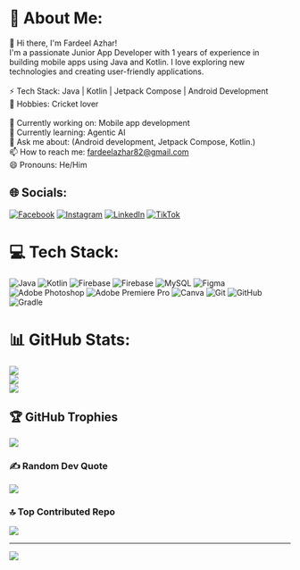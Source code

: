 # 💫 About Me:
👋 Hi there, I'm Fardeel Azhar!<br>I'm a passionate Junior App Developer with 1 years of experience in building mobile apps using Java and Kotlin. I love exploring new technologies and creating user-friendly applications.<br><br>⚡ Tech Stack: Java | Kotlin | Jetpack Compose | Android Development<br>🏏 Hobbies: Cricket lover<br><br>🔭 Currently working on: Mobile app development<br>🌱 Currently learning: Agentic AI <br>💬 Ask me about: (Android development, Jetpack Compose, Kotlin.)<br>📫 How to reach me: fardeelazhar82@gmail.com<br>😄 Pronouns: He/Him


## 🌐 Socials:
[![Facebook](https://img.shields.io/badge/Facebook-%231877F2.svg?logo=Facebook&logoColor=white)](https://facebook.com/fardeelazhar.fardeelazhar ) [![Instagram](https://img.shields.io/badge/Instagram-%23E4405F.svg?logo=Instagram&logoColor=white)](https://instagram.com/fardeelazhar) [![LinkedIn](https://img.shields.io/badge/LinkedIn-%230077B5.svg?logo=linkedin&logoColor=white)](https://linkedin.com/in/fardeel-azhar-540a7033b) [![TikTok](https://img.shields.io/badge/TikTok-%23000000.svg?logo=TikTok&logoColor=white)](https://tiktok.com/@@fardeel_azhar_57) 

# 💻 Tech Stack:
![Java](https://img.shields.io/badge/java-%23ED8B00.svg?style=for-the-badge&logo=openjdk&logoColor=white) ![Kotlin](https://img.shields.io/badge/kotlin-%237F52FF.svg?style=for-the-badge&logo=kotlin&logoColor=white) ![Firebase](https://img.shields.io/badge/firebase-%23039BE5.svg?style=for-the-badge&logo=firebase) ![Firebase](https://img.shields.io/badge/firebase-a08021?style=for-the-badge&logo=firebase&logoColor=ffcd34) ![MySQL](https://img.shields.io/badge/mysql-4479A1.svg?style=for-the-badge&logo=mysql&logoColor=white) ![Figma](https://img.shields.io/badge/figma-%23F24E1E.svg?style=for-the-badge&logo=figma&logoColor=white) ![Adobe Photoshop](https://img.shields.io/badge/adobe%20photoshop-%2331A8FF.svg?style=for-the-badge&logo=adobe%20photoshop&logoColor=white) ![Adobe Premiere Pro](https://img.shields.io/badge/Adobe%20Premiere%20Pro-9999FF.svg?style=for-the-badge&logo=Adobe%20Premiere%20Pro&logoColor=white) ![Canva](https://img.shields.io/badge/Canva-%2300C4CC.svg?style=for-the-badge&logo=Canva&logoColor=white) ![Git](https://img.shields.io/badge/git-%23F05033.svg?style=for-the-badge&logo=git&logoColor=white) ![GitHub](https://img.shields.io/badge/github-%23121011.svg?style=for-the-badge&logo=github&logoColor=white) ![Gradle](https://img.shields.io/badge/Gradle-02303A.svg?style=for-the-badge&logo=Gradle&logoColor=white)
# 📊 GitHub Stats:
![](https://github-readme-stats.vercel.app/api?username=ChFardeelAzhar&theme=dark&hide_border=false&include_all_commits=false&count_private=false)<br/>
![](https://github-readme-streak-stats.herokuapp.com/?user=ChFardeelAzhar&theme=dark&hide_border=false)<br/>
![](https://github-readme-stats.vercel.app/api/top-langs/?username=ChFardeelAzhar&theme=dark&hide_border=false&include_all_commits=false&count_private=false&layout=compact)

## 🏆 GitHub Trophies
![](https://github-profile-trophy.vercel.app/?username=ChFardeelAzhar&theme=radical&no-frame=false&no-bg=true&margin-w=4)

### ✍️ Random Dev Quote
![](https://quotes-github-readme.vercel.app/api?type=horizontal&theme=radical)

### 🔝 Top Contributed Repo
![](https://github-contributor-stats.vercel.app/api?username=ChFardeelAzhar&limit=5&theme=dark&combine_all_yearly_contributions=true)

---
[![](https://visitcount.itsvg.in/api?id=ChFardeelAzhar&icon=0&color=0)](https://visitcount.itsvg.in)

<!-- Proudly created with GPRM ( https://gprm.itsvg.in ) -->
